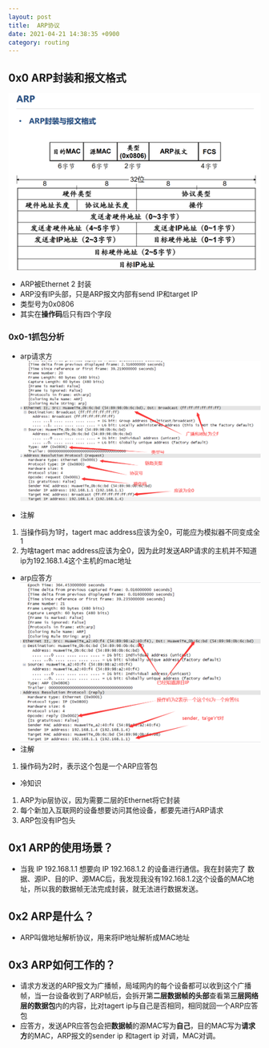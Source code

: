 ```yaml
---
layout: post
title:  ARP协议
date: 2021-04-21 14:38:35 +0900
category: routing
---
```


## 0x0 ARP封装和报文格式

![](/images/20210421-3.png)

- ARP被Ethernet 2 封装
- ARP没有IP头部，只是ARP报文内部有send IP和target IP
- 类型号为0x0806
- 其实在**操作码**后只有四个字段
### 0x0-1抓包分析
- arp请求方
![](/images/20210421-2.png)

- 注解

1. 当操作码为1时，tagert mac address应该为全0，可能应为模拟器不同变成全1
2. 为啥tagert mac address应该为全0，因为此时发送ARP请求的主机并不知道ip为192.168.1.4这个主机的mac地址

- arp应答方
![](/images/20210421-4.png)
- 注解
1. 操作码为2时，表示这个包是一个ARP应答包

- 冷知识
1. ARP为ip层协议，因为需要二层的Ethernet将它封装
2. 每个新加入互联网的设备想要访问其他设备，都要先进行ARP请求
3. ARP包没有IP包头

## 0x1 ARP的使用场景？

- 当我 IP 192.168.1.1 想要向 IP 192.168.1.2 的设备进行通信。我在封装完了 数据、源IP、目的IP、源MAC后，我发现我没有192.168.1.2这个设备的MAC地址，所以我的数据帧无法完成封装，就无法进行数据发送。

## 0x2 ARP是什么？

- ARP叫做地址解析协议，用来将IP地址解析成MAC地址

## 0x3 ARP如何工作的？

- 请求方发送的ARP报文为广播帧，局域网内的每个设备都可以收到这个广播帧，当一台设备收到了ARP帧后，会拆开第**二层数据帧的头部**查看第**三层网络层的数据包**内的内容，比对tagert ip与自己是否相同，相同就回一个ARP应答包
- 应答方，发送APR应答包会把**数据帧**的源MAC写为**自己**，目的MAC写为**请求方**的MAC，ARP报文的sender ip 和tagert ip 对调，MAC对调。
